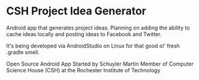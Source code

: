 CSH Project Idea Generator
====================

Android app that generates project ideas. Planning on adding the ability to cache ideas locally and posting ideas to Facebook and Twitter.  

It's being developed via AndroidStudio on Linux for that good ol' fresh .gradle smell.

Open Source Android App Started by 
Schuyler Martin
Member of Computer Science House (CSH) at the Rochester Institute of Technology
